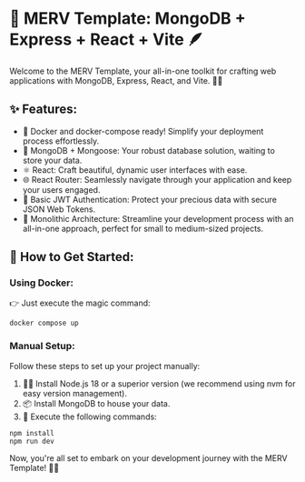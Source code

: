 # 🚀 MERV Template: MongoDB + Express + React + Vite 🪶

Welcome to the MERV Template, your all-in-one toolkit for crafting web applications with MongoDB, Express, React, and Vite. 🎨✨

## ✨ Features:

- 🐳 Docker and docker-compose ready! Simplify your deployment process effortlessly.
- 🍃 MongoDB + Mongoose: Your robust database solution, waiting to store your data.
- ⚛️ React: Craft beautiful, dynamic user interfaces with ease.
- 🌐 React Router: Seamlessly navigate through your application and keep your users engaged.
- 🔐 Basic JWT Authentication: Protect your precious data with secure JSON Web Tokens.
- 🏰 Monolithic Architecture: Streamline your development process with an all-in-one approach, perfect for small to medium-sized projects.

## 🚀 How to Get Started:

### Using Docker:
👉 Just execute the magic command:

```shell
docker compose up
```

### Manual Setup:
Follow these steps to set up your project manually:

1. 🧙‍♂️ Install Node.js 18 or a superior version (we recommend using nvm for easy version management).
2. 📦 Install MongoDB to house your data.
3. 🚀 Execute the following commands:

```shell
npm install
npm run dev
```

Now, you're all set to embark on your development journey with the MERV Template! 🚀🌟